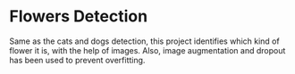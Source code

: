 <h1>Flowers Detection</h1>

<p>Same as the cats and dogs detection, this project identifies which kind of flower it is, with the help of images. Also, image augmentation and dropout has been used to prevent overfitting.</p>
